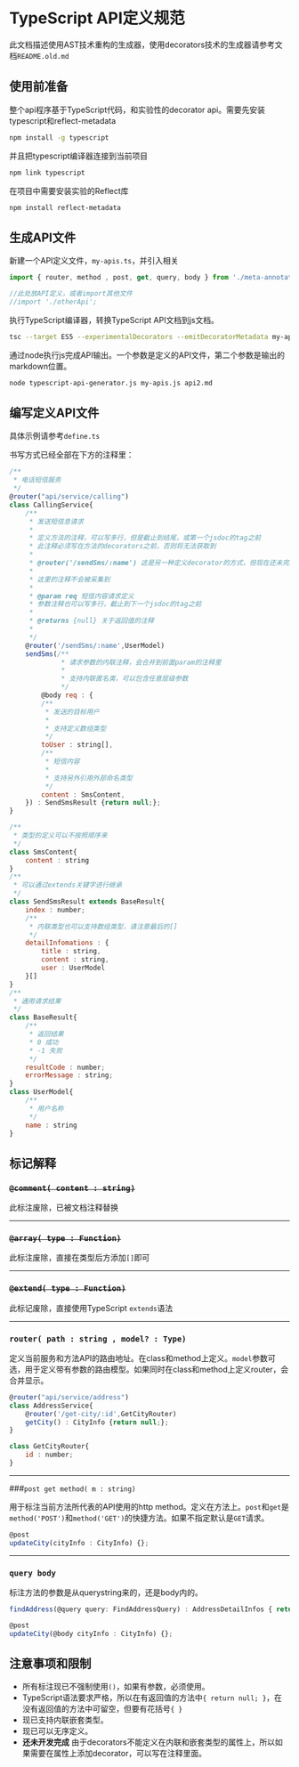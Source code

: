 # TypeScript API定义规范

此文档描述使用AST技术重构的生成器，使用decorators技术的生成器请参考文档`README.old.md`

## 使用前准备

整个api程序基于TypeScript代码，和实验性的decorator api。需要先安装typescript和reflect-metadata

```bash
npm install -g typescript
```

并且把typescript编译器连接到当前项目

```bash
npm link typescript
```

在项目中需要安装实验的Reflect库

```bash
npm install reflect-metadata
```

## 生成API文件

新建一个API定义文件，`my-apis.ts`，并引入相关

```javascript
import { router, method , post, get, query, body } from './meta-annotations';

//此处放API定义，或者import其他文件
//import './otherApi';
```

执行TypeScript编译器，转换TypeScript API文档到js文档。

```bash
tsc --target ES5 --experimentalDecorators --emitDecoratorMetadata my-apis.ts
```

通过node执行js完成API输出。一个参数是定义的API文件，第二个参数是输出的markdown位置。

```bash
node typescript-api-generator.js my-apis.js api2.md
```


## 编写定义API文件

具体示例请参考`define.ts`

书写方式已经全部在下方的注释里：

```javascript
/**
 * 电话短信服务
 */
@router("api/service/calling")
class CallingService{
    /**
     * 发送短信息请求
     *
     * 定义方法的注释，可以写多行，但是截止到结尾，或第一个jsdoc的tag之前
     * 此注释必须写在方法的decorators之前，否则将无法获取到
     *
     * @router('/sendSms/:name') 这是另一种定义decorator的方式，但现在还未完成支持
     *
     * 这里的注释不会被采集到
     *
     * @param req 短信内容请求定义
     * 参数注释也可以写多行，截止到下一个jsdoc的tag之前
     *
     * @returns {null} 关于返回值的注释
     *
     */
    @router('/sendSms/:name',UserModel)
    sendSms(/**
             * 请求参数的内联注释，会合并到前面param的注释里
             *
             * 支持内联匿名类，可以包含任意层级参数
             */
        @body req : {
        /**
         * 发送的目标用户
         *
         * 支持定义数组类型
         */
        toUser : string[],
        /**
         * 短信内容
         *
         * 支持另外引用外部命名类型
         */
        content : SmsContent,
    }) : SendSmsResult {return null;};
}

/**
 * 类型的定义可以不按照顺序来
 */
class SmsContent{
    content : string
}
/**
 * 可以通过extends关键字进行继承
 */
class SendSmsResult extends BaseResult{
    index : number;
    /**
     * 内联类型也可以支持数组类型，请注意最后的[]
     */
    detailInfomations : {
        title : string,
        content : string,
        user : UserModel
    }[]
}
/**
 * 通用请求结果
 */
class BaseResult{
    /**
     * 返回结果
     * 0 成功
     * -1 失败
     */
    resultCode : number;
    errorMessage : string;
}
class UserModel{
    /**
     * 用户名称
     */
    name : string
}
```

## 标记解释


### ~~`@comment( content : string)`~~
此标注废除，已被文档注释替换

---
### ~~`@array( type : Function)`~~
此标注废除，直接在类型后方添加`[]`即可

---
### ~~`@extend( type : Function)`~~
此标记废除，直接使用TypeScript `extends`语法

---
### `router( path : string , model? : Type)`

定义当前服务和方法API的路由地址。在class和method上定义。`model`参数可选，用于定义带有参数的路由模型。如果同时在class和method上定义router，会合并显示。

```javascript
@router("api/service/address")
class AddressService{
    @router('/get-city/:id',GetCityRouter)
    getCity() : CityInfo {return null;};
}

class GetCityRouter{
    id : number;
}
```
---
###`post get method( m : string) `

用于标注当前方法所代表的API使用的http method。定义在方法上。`post`和`get`是`method('POST')`和`method('GET')`的快捷方法。如果不指定默认是`GET`请求。

```javascript
@post
updateCity(cityInfo : CityInfo) {};
```
---

### `query body`

标注方法的参数是从querystring来的，还是body内的。

```javascript
findAddress(@query query: FindAddressQuery) : AddressDetailInfos { return null;};

@post
updateCity(@body cityInfo : CityInfo) {};
```


## 注意事项和限制
- 所有标注现已不强制使用`()`，如果有参数，必须使用。
- TypeScript语法要求严格，所以在有返回值的方法中`{ return null; }`，在没有返回值的方法中可留空，但要有花括号`{ }`
- 现已支持内联嵌套类型。
- 现已可以无序定义。
- **还未开发完成** 由于decorators不能定义在内联和嵌套类型的属性上，所以如果需要在属性上添加decorator，可以写在注释里面。


